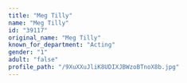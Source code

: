 ```yaml
---
title: "Meg Tilly"
name: "Meg Tilly"
id: "39117"
original_name: "Meg Tilly"
known_for_department: "Acting"
gender: "1"
adult: "false"
profile_path: "/9XuXXuJliK8UDIXJBWzoBTnoX8b.jpg"
---
```

